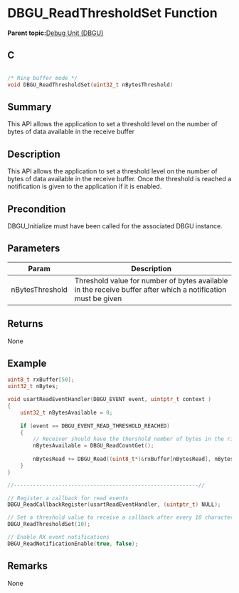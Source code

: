 # DBGU\_ReadThresholdSet Function

**Parent topic:**[Debug Unit \(DBGU\)](GUID-97C41240-2AC0-4D05-A97E-83EB780C57A2.md)

## C

```c

/* Ring buffer mode */
void DBGU_ReadThresholdSet(uint32_t nBytesThreshold)
```

## Summary

This API allows the application to set a threshold level on the number of bytes of data available in the receive buffer

## Description

This API allows the application to set a threshold level on the number of bytes of data available in the receive buffer. Once the threshold is reached a notification is given to the application if it is enabled.

## Precondition

DBGU\_Initialize must have been called for the associated DBGU instance.

## Parameters

|Param|Description|
|-----|-----------|
|nBytesThreshold|Threshold value for number of bytes available in the receive buffer after which a notification must be given|

## Returns

None

## Example

```c
uint8_t rxBuffer[50];
uint32_t nBytes;

void usartReadEventHandler(DBGU_EVENT event, uintptr_t context )
{
    uint32_t nBytesAvailable = 0;
    
    if (event == DBGU_EVENT_READ_THRESHOLD_REACHED)
    {
        // Receiver should have the thershold number of bytes in the ring buffer
        nBytesAvailable = DBGU_ReadCountGet();
        
        nBytesRead += DBGU_Read((uint8_t*)&rxBuffer[nBytesRead], nBytesAvailable);
    }
}

//----------------------------------------------------------//

// Register a callback for read events
DBGU_ReadCallbackRegister(usartReadEventHandler, (uintptr_t) NULL);

// Set a threshold value to receive a callback after every 10 characters are received
DBGU_ReadThresholdSet(10);

// Enable RX event notifications
DBGU_ReadNotificationEnable(true, false);

```

## Remarks

None

